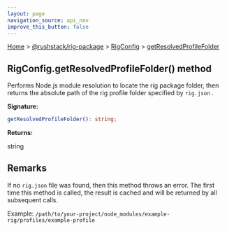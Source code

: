 ```yaml
---
layout: page
navigation_source: api_nav
improve_this_button: false
---
```



[Home](./index.md) &gt; [@rushstack/rig-package](./rig-package.md) &gt; [RigConfig](./rig-package.rigconfig.md) &gt; [getResolvedProfileFolder](./rig-package.rigconfig.getresolvedprofilefolder.md)

## RigConfig.getResolvedProfileFolder() method

Performs Node.js module resolution to locate the rig package folder, then returns the absolute path of the rig profile folder specified by `rig.json` .

<b>Signature:</b>

```typescript
getResolvedProfileFolder(): string;
```
<b>Returns:</b>

string

## Remarks

If no `rig.json` file was found, then this method throws an error. The first time this method is called, the result is cached and will be returned by all subsequent calls.

Example: `/path/to/your-project/node_modules/example-rig/profiles/example-profile`
